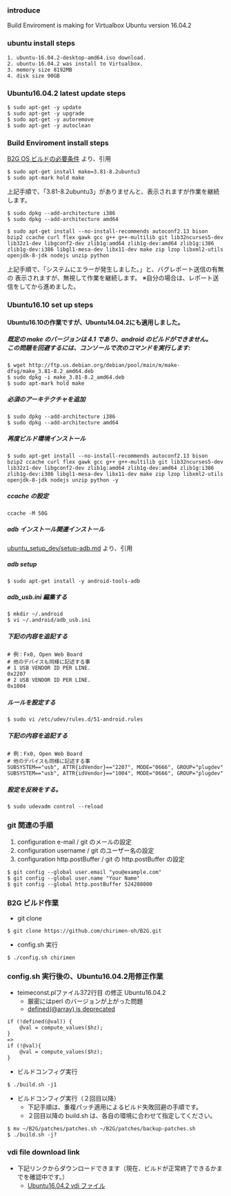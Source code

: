 
### introduce
Build Enviroment is making for Virtualbox
Ubuntu version 16.04.2

### ubuntu install steps
```
1. ubuntu-16.04.2-desktop-amd64.iso download.
2. ubuntu-16.04.2 was install to Virtualbox.
3. memory size 8192MB
4. disk size 90GB
```

### Ubuntu16.04.2 latest update steps
```
$ sudo apt-get -y update
$ sudo apt-get -y upgrade
$ sudo apt-get -y autoremove
$ sudo apt-get -y autoclean
```

### Build Enviroment install steps
[B2G OS ビルドの必要条件](https://developer.mozilla.org/ja/docs/Archive/B2G_OS/B2G_build_prerequisites) より、引用
```
$ sudo apt-get install make=3.81-8.2ubuntu3
$ sudo apt-mark hold make
```

上記手順で、「3.81-8.2ubuntu3」がありませんと、表示されますが作業を継続します。

```
$ sudo dpkg --add-architecture i386
$ sudo dpkg --add-architecture amd64
```

```
$ sudo apt-get install --no-install-recommends autoconf2.13 bison bzip2 ccache curl flex gawk gcc g++ g++-multilib git lib32ncurses5-dev lib32z1-dev libgconf2-dev zlib1g:amd64 zlib1g-dev:amd64 zlib1g:i386 zlib1g-dev:i386 libgl1-mesa-dev libx11-dev make zip lzop libxml2-utils openjdk-8-jdk nodejs unzip python
```

上記手順で、「システムにエラーが発生しました。」と、バグレポート送信の有無の
表示されますが、無視して作業を継続します。
※自分の場合は、レポート送信をしてから進めました。

### Ubuntu16.10 set up steps
#### Ubuntu16.10の作業ですが、Ubuntu14.04.2にも適用しました。

##### 既定の make のバージョンは 4.1 であり、android のビルドができません。<br />この問題を回避するには、コンソールで次のコマンドを実行します:
```
$ wget http://ftp.us.debian.org/debian/pool/main/m/make-dfsg/make_3.81-8.2_amd64.deb
$ sudo dpkg -i make_3.81-8.2_amd64.deb
$ sudo apt-mark hold make
```

##### 必須のアーキテクチャを追加
```
$ sudo dpkg --add-architecture i386
$ sudo dpkg --add-architecture amd64
```

#####  再度ビルド環境インストール
```
$ sudo apt-get install --no-install-recommends autoconf2.13 bison bzip2 ccache curl flex gawk gcc g++ g++-multilib git lib32ncurses5-dev lib32z1-dev libgconf2-dev zlib1g:amd64 zlib1g-dev:amd64 zlib1g:i386 zlib1g-dev:i386 libgl1-mesa-dev libx11-dev make zip lzop libxml2-utils openjdk-8-jdk nodejs unzip python -y
```

#####  ccache の設定
```
ccache -M 50G
```

#####  adb インストール関連インストール
[ubuntu_setup_dev/setup-adb.md](https://github.com/gurezo/ubuntu_setup_dev/blob/master/setup-adb.md) より、引用

#####  adb setup
 ```
$ sudo apt-get install -y android-tools-adb
```

#####  adb_usb.ini 編集する
```
$ mkdir ~/.android
$ vi ~/.android/adb_usb.ini
```

#####  下記の内容を追記する  
~~~~
# 例：Fx0, Open Web Board  
# 他のデバイスも同様に記述する事
# 1 USB VENDOR ID PER LINE.
0x2207
# 2 USB VENDOR ID PER LINE.
0x1004
~~~~

#####  ルールを設定する
```
$ sudo vi /etc/udev/rules.d/51-android.rules
```

#####   下記の内容を追記する
~~~~
# 例：Fx0, Open Web Board  
# 他のデバイスも同様に記述する事
SUBSYSTEM=="usb", ATTR{idVendor}=="2207", MODE="0666", GROUP="plugdev"
SUBSYSTEM=="usb", ATTR{idVendor}=="1004", MODE="0666", GROUP="plugdev"
~~~~

#####  設定を反映をする。
```
$ sudo udevadm control --reload
```

### git 関連の手順
1. configuration e-mail / git のメールの設定
2. configuration username / git のユーザー名の設定
3. configuration http.postBuffer / git の http.postBuffer の設定

```
$ git config --global user.email "you@example.com"
$ git config --global user.name "Your Name"
$ git config --global http.postBuffer 524288000
```

### B2G ビルド作業
- git clone
```
$ git clone https://github.com/chirimen-oh/B2G.git
```
- config.sh 実行
```
$ ./config.sh chirimen
```

### config.sh 実行後の、Ubuntu16.04.2用修正作業
- teimeconst.plファイル372行目 の修正 Ubuntu16.04.2
  - 厳密にはperl のバージョンが上がった問題
  - [defined(@array) is deprecated](http://search.cpan.org/~rjbs/perl-5.16.0/pod/perldiag.pod#defined(@array)_is_deprecated)
```
if (!defined(@val)) {
    @val = compute_values($hz);
}
=>
if (!@val){
    @val = compute_values($hz);
}
```
- ビルドコンフィグ実行
```
$ ./build.sh -j1
```
- ビルドコンフィグ実行（２回目以降）
  - 下記手順は、重複パッチ適用によるビルド失敗回避の手順です。
  - ２回目以降の build.sh は、各自の環境に合わせて指定してください。
```
$ mv ~/B2G/patches/patches.sh ~/B2G/patches/backup-patches.sh
$ ./build.sh -j?
```



### vdi file download link
- 下記リンクからダウンロードできます（現在、ビルドが正常終了できるかまでを確認中です。）
  - [Ubuntu16.04.2 vdi ファイル](https://drive.google.com/open?id=0Bw4DSuL6h4j_RzJJb1VMTU9TSnM)
